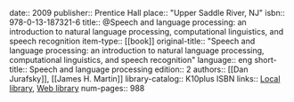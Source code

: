 date:: 2009
publisher:: Prentice Hall
place:: "Upper Saddle River, NJ"
isbn:: 978-0-13-187321-6
title:: @Speech and language processing: an introduction to natural language processing, computational linguistics, and speech recognition
item-type:: [[book]]
original-title:: "Speech and language processing: an introduction to natural language processing, computational linguistics, and speech recognition"
language:: eng
short-title:: Speech and language processing
edition:: 2
authors:: [[Dan Jurafsky]], [[James H. Martin]]
library-catalog:: K10plus ISBN
links:: [Local library](zotero://select/groups/2386895/items/EZ5U2QQF), [Web library](https://www.zotero.org/groups/2386895/items/EZ5U2QQF)
num-pages:: 988

